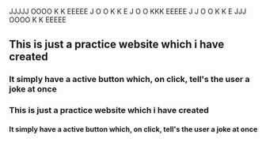 
  JJJJJ  OOOO  K   K  EEEEE
    J   O    O K  K   E
    J   O    O KKK    EEEEE
 J  J   O    O K  K   E
  JJJ    OOOO  K   K  EEEEE


## This is just a practice website which i have created
### It simply have a active button which, on click, tell's the user a joke at once
### This is just a practice website which i have created
#### It simply have a active button which, on click, tell's the user a joke at once
